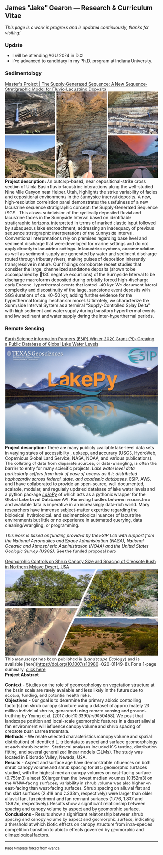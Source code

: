 ## James "Jake" Gearon — Research & Curriculum Vitae

_This page is a work in progress and is updated continuously, thanks for visiting!_

### Update
- I will be attending AGU 2024 in D.C!
- I've advanced to candidacy in my Ph.D. program at Indiana University.

### Sedimentology 
[Master's Project | The Supply-Generated Sequence: A New Sequence-Stratigraphic Model for Fluvio-Lacustrine Deposits](/Uinta)
<img src="images/uintachannel.jpg"/>
**Project description:** An outcrop-based, near depositional-strike cross section of Uinta Basin fluvio-lacustrine interactions along the well-studied Nine Mile Canyon near Helper, Utah, highlights the strike variability of facies and depositional environments in the Sunnyside Interval deposits. A new, high-resolution correlation panel demonstrates the usefulness of a new lacustrine sequence stratigraphic concept: the Supply-Generated Sequence (SGS). This allows subdivision of the cyclically deposited fluvial and lacustrine facies in the Sunnyside Interval based on identifiable stratigraphic horizons, interpreted in terms of marked clastic input followed by subaqueous lake encroachment, addressing an inadequacy of previous sequence stratigraphic interpretations of the Sunnyside Interval. Conventional interpretations rely on premises regarding base level and sediment discharge that were developed for marine settings and do not apply directly to lacustrine settings. In lacustrine systems, accommodation as well as sediment-supply are generated by water and sediment discharge routed through tributary rivers, making pulses of deposition inherently transgressive in nature. Our findings corroborate recent studies that consider the large, channelized sandstone deposits (shown to be accompanied by 13C negative excursions) of the Sunnyside Interval to be discharge macroforms deposited during orbitally forced high-discharge early Eocene Hyperthermal events that lasted ~40 kyr. We document lateral complexity and discontinuity of the large, sandstone event deposits with SGS durations of ca. 40-50 kyr, adding further evidence for the hyperthermal forcing mechanism model. Ultimately, we characterize the Sunnyside Interval System as a terminal “Supply-Controlled Splay Delta” with high sediment and water supply during transitory hyperthermal events and low sediment and water supply during the inter-hyperthermal periods.
<br>
### Remote Sensing
[Earth Science Information Partners (ESIP) Winter 2020 Grant (PI): Creating a Public Database of Global Lake Water Levels](https://medium.com/esip/introducing-lakepy-accessing-lake-water-level-data-through-a-python-api-9a62944a43d)
<img src="images/esipfr.png"/>
**Project description:** There are many publicly available lake-level data sets in varying states of accessibility
, upkeep, and accuracy (USGS, HydroWeb, Copernicus Global Land Service, NASA, NOAA, and various publications). The
collating of data from disparate sources, or data-wrangling, is often the barrier to entry for many scienific
 projects. _Lake water level data particularly suffers from lack of ease of access as it is distributed haphazardly
 across federal, state, and academic databases._ ESIP, AWS, and I have collaborated to provide an open-source, well
 documented, scalable, modular, and regularly updated database of lake water levels and a python package [_LakePy_](http://lakepydocs.com.s3-website.us-east-2.amazonaws.com/) of
 which acts as a pythonic wrapper for the Global Lake Level Database API. Removing hurdles between researchers and 
available data is imperative in an increasingly data-rich world. Many researchers have immense subject-matter expertise regarding the biological, hydrological, and sedimentological nuances of lacustrine environments but little or no experience in automated querying, data cleaning/wrangling, or programming. 
<br><br> 
_This work is based on funding provided by the ESIP Lab with support from the National Aeronautics and Space Administration (NASA), National Oceanic and Atmospheric Administration (NOAA) and the United States Geologic Survey (USGS)._
See the funded proposal [_here_](pdf/ESIP_Proposal_2020_Gearon_Fuka.pdf)
<br><br>
[Geomorphic Controls on Shrub Canopy Size and Spacing of Creosote Bush in Northern Mojave Desert, USA](https://doi.org/10.1007/s10980-020-01149-8)
<img src="images/BoulderCity.jpg"/>
This manuscript has been published in (_Landscape Ecology_) and is available [here](https://doi.org/10.1007/s10980
-020-01149-8). For a 1-page summary, [click here](https://www.beg.utexas.edu/node/6269)<br>
**Project Abstract**<br><br>
**Context** - Studies on the role of geomorphology on vegetation structure at the basin scale are rarely available
 and less likely in the future due to access, funding, and potential health risks. <br>
**Objectives** - Our goal is to determine the primary abiotic controlling factor(s) on shrub canopy structure using a dataset of approximately 23 million individual shrubs, generated using remote sensing and ground-truthing by Young et al. (2017, doi:10.3390/rs9050458). We posit that landscape position and local-scale geomorphic features in a desert alluvial fan environment will influence canopy volume and shrub spacing of creosote bush Larrea tridentata.  <br>
**Methods** - We relate selected characteristics (canopy volume and spatial distribution) of identified L. tridentata to aspect and surface geomorphology at each shrub location. Statistical analyses included K-S testing, distribution fitting, and several generalized linear models (GLMs). The study was located in Eldorado Valley, Nevada, USA. <br>
**Results** - Aspect and surface age have demonstrable influences on both shrub canopy volume and shrub spacing for
 all 5 geomorphic surfaces studied, with the highest median canopy volumes on east-facing surface (0.758m3) almost 5X
  larger than the lowest median volumes (0.152m3) on the WNW-facing surfaces; variability in shrub volume was also
   higher on east-facing than west-facing surfaces. Shrub spacing on alluvial flat and fan skirt surfaces (2.418 and
    2.333m, respectively) were larger than older alluvial fan, fan piedmont and fan remnant surfaces (1.776, 1.837 and 1.892m, respectively). Results show a significant relationship between spacing and canopy volume by aspect and by geomorphic surface. <br>
**Conclusions** – Results show a significant relationship between shrub spacing and canopy volume by aspect and geomorphic surface, indicating a threshold at which biotic effects on canopy structure from intra-species competition transition to abiotic effects governed by geomorphic and climatological factors.  

---
<p style="font-size:11px">Page template forked from <a href="https://github.com/evanca/quick-portfolio">evanca</a></p>
<!-- Remove above link if you don't want to attibute -->
